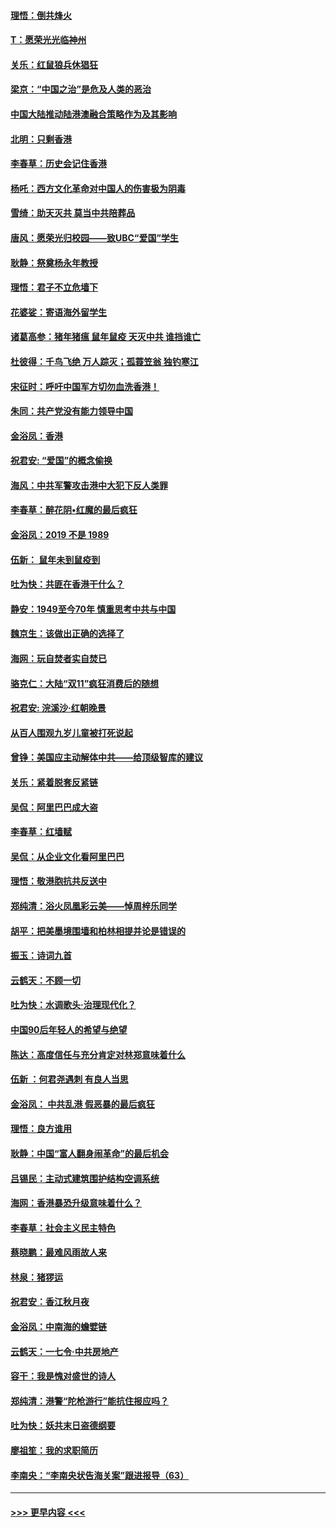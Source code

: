 #### [理悟：倒共烽火](../pages/nsc993/n11668844.md?t=11210133) 
#### [T：愿荣光光临神州](../pages/nsc993/n11668421.md?t=11210133) 
#### [关乐：红鼠狼兵休猖狂](../pages/nsc993/n11668378.md?t=11210133) 
#### [梁京：“中国之治”是危及人类的恶治](../pages/nsc993/n11668328.md?t=11210133) 
#### [中国大陆推动陆港澳融合策略作为及其影响](../pages/nsc993/n11668157.md?t=11210133) 
#### [北明：只剩香港](../pages/nsc993/n11668002.md?t=11210133) 
#### [李春草：历史会记住香港](../pages/nsc993/n11667927.md?t=11210133) 
#### [杨吒：西方文化革命对中国人的伤害极为阴毒](../pages/nsc993/n11664521.md?t=11210133) 
#### [雪绮：助天灭共 莫当中共陪葬品](../pages/nsc993/n11662650.md?t=11210133) 
#### [唐风：愿荣光归校园——致UBC“爱国”学生](../pages/nsc993/n11662194.md?t=11210133) 
#### [耿静：祭奠杨永年教授](../pages/nsc993/n11662514.md?t=11210133) 
#### [理悟：君子不立危墙下](../pages/nsc993/n11662172.md?t=11210133) 
#### [花婆娑：寄语海外留学生](../pages/nsc993/n11662121.md?t=11210133) 
#### [诸葛高参：猪年猪瘟 鼠年鼠疫 天灭中共 谁挡谁亡](../pages/nsc993/n11661980.md?t=11210133) 
#### [杜彼得：千鸟飞绝 万人踪灭；孤蓑笠翁 独钓寒江](../pages/nsc993/n11661170.md?t=11210133) 
#### [宋征时：呼吁中国军方切勿血洗香港！](../pages/nsc993/n11415318.md?t=11210133) 
#### [朱同：共产党没有能力领导中国](../pages/nsc993/n11660421.md?t=11210133) 
#### [金浴凤：香港](../pages/nsc993/n11660419.md?t=11210133) 
#### [祝君安: “爱国”的概念偷换](../pages/nsc993/n11659706.md?t=11210133) 
#### [海风：中共军警攻击港中大犯下反人类罪](../pages/nsc993/n11659632.md?t=11210133) 
#### [李春草：醉花阴•红魔的最后疯狂](../pages/nsc993/n11659287.md?t=11210133) 
#### [金浴凤：2019 不是 1989](../pages/nsc993/n11657663.md?t=11210133) 
#### [伍新： 鼠年未到鼠疫到](../pages/nsc993/n11655098.md?t=11210133) 
#### [吐为快：共匪在香港干什么？](../pages/nsc993/n11654891.md?t=11210133) 
#### [静安：1949至今70年 慎重思考中共与中国](../pages/nsc993/n11651244.md?t=11210133) 
#### [魏京生：该做出正确的选择了](../pages/nsc993/n11653084.md?t=11210133) 
#### [海网：玩自焚者实自焚已](../pages/nsc993/n11652423.md?t=11210133) 
#### [骆克仁：大陆“双11”疯狂消费后的随想](../pages/nsc993/n11652305.md?t=11210133) 
#### [祝君安: 浣溪沙·红朝晚景](../pages/nsc993/n11652258.md?t=11210133) 
#### [从百人围观九岁儿童被打死说起](../pages/nsc993/n11651030.md?t=11210133) 
#### [曾铮：美国应主动解体中共——给顶级智库的建议](../pages/nsc993/n11649888.md?t=11210133) 
#### [关乐：紧着脱套反紧链](../pages/nsc993/n11649069.md?t=11210133) 
#### [吴侃：阿里巴巴成大盗](../pages/nsc993/n11645523.md?t=11210133) 
#### [李春草：红墙赋](../pages/nsc993/n11646389.md?t=11210133) 
#### [吴侃：从企业文化看阿里巴巴](../pages/nsc993/n11645476.md?t=11210133) 
#### [理悟：敬港胞抗共反送中](../pages/nsc993/n11645466.md?t=11210133) 
#### [郑纯清：浴火凤凰彩云美——悼周梓乐同学](../pages/nsc993/n11645155.md?t=11210133) 
#### [胡平：把美墨境围墙和柏林相提并论是错误的](../pages/nsc993/n11645134.md?t=11210133) 
#### [振玉：诗词九首](../pages/nsc993/n11644081.md?t=11210133) 
#### [云鹤天：不顾一切](../pages/nsc993/n11643508.md?t=11210133) 
#### [吐为快：水调歌头·治理现代化？](../pages/nsc993/n11643485.md?t=11210133) 
#### [中国90后年轻人的希望与绝望](../pages/nsc993/n11642317.md?t=11210133) 
#### [陈达：高度信任与充分肯定对林郑意味着什么](../pages/nsc993/n11641441.md?t=11210133) 
#### [伍新 ：何君尧遇刺 有良人当思](../pages/nsc993/n11641503.md?t=11210133) 
#### [金浴凤： 中共乱港  假恶暴的最后疯狂](../pages/nsc993/n11641495.md?t=11210133) 
#### [理悟：良方谁用](../pages/nsc993/n11641463.md?t=11210133) 
#### [耿静：中国“富人翻身闹革命”的最后机会](../pages/nsc993/n11640655.md?t=11210133) 
#### [吕锡民：主动式建筑围护结构空调系统](../pages/nsc993/n11640168.md?t=11210133) 
#### [海网：香港暴恐升级意味着什么？](../pages/nsc993/n11635904.md?t=11210133) 
#### [李春草：社会主义民主特色](../pages/nsc993/n11634657.md?t=11210133) 
#### [蔡晓鹏：最难风雨故人来](../pages/nsc993/n11633145.md?t=11210133) 
#### [林泉：猪猡运](../pages/nsc993/n11631469.md?t=11210133) 
#### [祝君安：香江秋月夜](../pages/nsc993/n11631440.md?t=11210133) 
#### [金浴凤：中南海的蟾嬖链](../pages/nsc993/n11631290.md?t=11210133) 
#### [云鹤天：一七令·中共房地产](../pages/nsc993/n11630084.md?t=11210133) 
#### [容干：我是愧对盛世的诗人](../pages/nsc993/n11630059.md?t=11210133) 
#### [郑纯清：港警“陀枪游行”能抗住报应吗？](../pages/nsc993/n11629999.md?t=11210133) 
#### [吐为快：妖共末日盗德纲要](../pages/nsc993/n11628610.md?t=11210133) 
#### [廖祖笙：我的求职简历](../pages/nsc993/n11628492.md?t=11210133) 
#### [李南央：“李南央状告海关案”跟进报导（63）](../pages/nsc993/n11627039.md?t=11210133) 

----
#### [ >>> 更早内容 <<< ](../indexes/nsc993-earlier.md)
